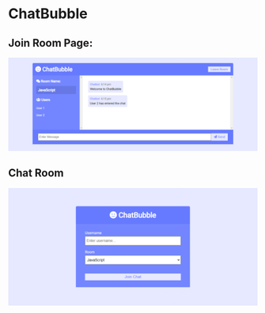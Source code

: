 # ChatBubble

## Join Room Page:
![Alt text](./screenshots/screenbud-919f0c78-4441-49db-a2b3-fbb66b09f444.png)

## Chat Room
![Alt text](./screenshots/screen.png)
